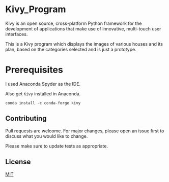 # Kivy_Program
Kivy is an open source, cross-platform Python framework for the development of applications that make use of innovative, multi-touch user interfaces.

This is a Kivy program which displays the images of various houses and its plan, based on the categories selected and is just a prototype.
# Prerequisites
I used Anaconda Spyder as the IDE.

Also get `Kivy` installed in Anaconda.

```
conda install -c conda-forge kivy
```
## Contributing
Pull requests are welcome. For major changes, please open an issue first to discuss what you would like to change.

Please make sure to update tests as appropriate.

## License
[MIT](https://choosealicense.com/licenses/mit/)

